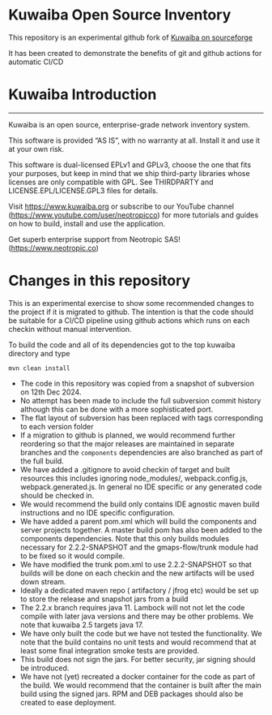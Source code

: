 # Kuwaiba Open Source Inventory

This repository is an experimental github fork of [Kuwaiba on sourceforge](https://sourceforge.net/projects/kuwaiba/)

It has been created to demonstrate the benefits of git and github actions for automatic CI/CD

# Kuwaiba Introduction
***  

Kuwaiba is an open source, enterprise-grade network inventory system.

This software is provided “AS IS”, with no warranty at all. Install it and use it at your own risk.

This software is dual-licensed EPLv1 and GPLv3, choose the one that fits your purposes, but keep in mind that we ship third-party libraries whose licenses are only compatible with GPL. See THIRDPARTY and LICENSE.EPL/LICENSE.GPL3 files for details.

Visit https://www.kuwaiba.org or subscribe to our YouTube channel (https://www.youtube.com/user/neotropicco) for more tutorials and guides on how to build, install and use the application.

Get superb enterprise support from Neotropic SAS! (https://www.neotropic.co)


# Changes in this repository

This is an experimental exercise to show some recommended changes to the project if it is migrated to github.
The intention is that the code should be suitable for a CI/CD pipeline using github actions which runs on each checkin without manual intervention. 

To build the code and all of its dependencies got to the top kuwaiba directory and type

```
mvn clean install
```

* The code in this repository was copied from a snapshot of subversion on 12th Dec 2024.
* No attempt has  been made to include the full subversion commit history although this can be done with a more sophisticated port.
* The flat layout of subversion has been replaced with tags corresponding to each version folder
* If a migration to github is planned, we would recommend further reordering so that the major releases are maintained in separate branches and the `components` dependencies are also branched as part of the full build.
* We have added a .gitignore to avoid checkin of target and built resources this includes ignoring node_modules/, webpack.config.js, webpack.generated.js. 
In general no IDE specific or any generated code should be checked in.
* We would recommend the build only contains IDE agnostic maven build instructions  and no IDE specific configuration. 
* We have added a parent pom.xml which will build the components and server projects together. 
A master build pom has also been added to the components dependencies. 
Note that this only builds modules necessary for 2.2.2-SNAPSHOT and the gmaps-flow/trunk module had to be fixed so it would compile.
* We have modified the trunk pom.xml to use 2.2.2-SNAPSHOT so that builds will be done on each checkin and the new artifacts will be used down stream.
* Ideally a dedicated maven repo ( artifactory / jfrog etc) would be set up to store the release and snapshot jars from a build
* The 2.2.x branch requires java 11. Lambock will not not let the code compile with later java versions and there may be other problems. We note that kuwaiba 2.5 targets java 17. 
* We have only built the code but we have not tested the functionality. 
We note that the build contains no unit tests and would recommend that at least some final integration smoke tests are provided.
* This build does not sign the jars. For better security, jar signing should be introduced.
* We have not (yet) recreated a docker container for the code as part of the build. We would recommend that the container is built after the main build using the signed jars. RPM and DEB packages should also be created to ease deployment.

